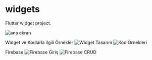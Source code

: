 # widgets

Flutter widget project.

![ana ekran](https://github.com/tbagriyanik/Flutter-Widgets/blob/main/anaEkran.png)

Widget ve Kodlarla ilgili Örnekler
![Widget Tasarım](https://github.com/tbagriyanik/Flutter-Widgets/blob/main/Screenshot_1694027580.png)
![Kod Örnekleri](https://github.com/tbagriyanik/Flutter-Widgets/blob/main/Screenshot_20230916_232925.png)

Firebase
![Firebase Giriş](https://github.com/tbagriyanik/Flutter-Widgets/blob/main/Screenshot_1694027836.png)
![Firebase CRUD](https://github.com/tbagriyanik/Flutter-Widgets/blob/main/Screenshot_1694027824.png)





